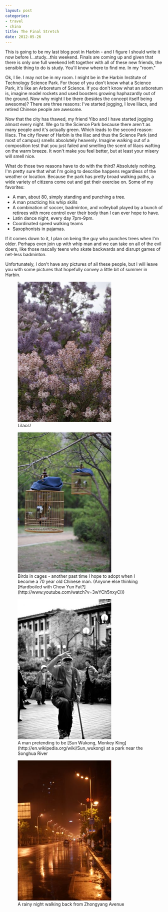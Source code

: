 ```yaml
---
layout: post
categories: 
- travel
- china
title: The Final Stretch
date: 2012-05-26
---
```

This is going to be my last blog post in Harbin - and I figure I should write it now before I...study...this weekend. Finals are coming up and given that there is only one full weekend left together with all of these new friends, the sensible thing to do is study. You'll know where to find me. In my "room."

Ok, I lie. I may not be in my room. I might be in the Harbin Institute of Technology Science Park. For those of you don't know what a Science Park, it's like an Arboretum of Science. If you don't know what an arboretum is, imagine model rockets and used boosters growing haphazardly out of the ground. Now why might I be there (besides the concept itself being awesome)? There are three reasons: I've started jogging, I love lilacs, and retired Chinese people are awesome.
<!-- more -->
Now that the city has thawed, my friend Yibo and I have started jogging almost every night. We go to the Science Park because there aren't as many people and it's actually green. Which leads to the second reason: lilacs. The city flower of Harbin is the lilac and thus the Science Park (and most of campus) smells absolutely heavenly. Imagine walking out of a composition test that you just failed and smelling the scent of lilacs wafting on the warm breeze. It won't make you feel better, but at least your misery will smell nice.

What do those two reasons have to do with the third? Absolutely nothing. I'm pretty sure that what I'm going to describe happens regardless of the weather or location. Because the park has pretty broad walking paths, a wide variety of citizens come out and get their exercise on. Some of my favorites:

* A man, about 80, simply standing and punching a tree.
* A man practicing his whip skills
* A combination of soccer, badminton, and volleyball played by a bunch of retirees with more control over their body than I can ever hope to have.
* Latin dance night, every day 7pm-9pm.
* Coordinated speed walking teams
* Saxophonists in pajamas.

If it comes down to it, I plan on being the guy who punches trees when I'm older. Perhaps even join up with whip man and we can take on all of the evil doers, like those rascally teens who skate backwards and disrupt games of net-less badminton.

Unfortunately, I don't have any pictures of all these people, but I will leave you with some pictures that hopefully convey a little bit of summer in Harbin.

<figure>
	<img src="/images/harbin-final1.jpg" />
	<figcaption>
		Lilacs!
	</figcaption>
</figure>
<figure>
	<img src="/images/harbin-final2.jpg" />
	<figcaption>
		Birds in cages - another past time I hope to adopt when I become a 70 year old Chinese man. (Anyone else thinking [Hardboiled with Chow Yun Fat?](http://www.youtube.com/watch?v=3wYCh5nxyCI))
	</figcaption>
</figure>
<figure>
	<img src="/images/harbin-final3.jpg" />
	<figcaption>
		A man pretending to be [Sun Wukong, Monkey King](http://en.wikipedia.org/wiki/Sun_wukong) at a park near the Songhua River
	</figcaption>
</figure>
<figure>
	<img src="/images/harbin-final4.jpg" />
	<figcaption>
		A rainy night walking back from Zhongyang Avenue
	</figcaption>
</figure>
